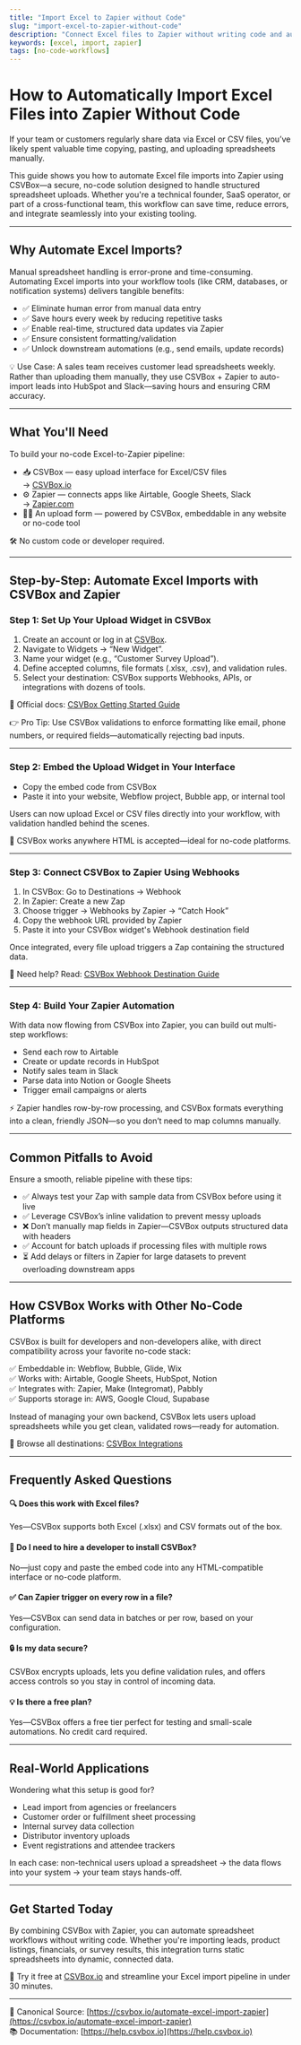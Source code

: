 ```yaml
---
title: "Import Excel to Zapier without Code"
slug: "import-excel-to-zapier-without-code"
description: "Connect Excel files to Zapier without writing code and automate workflows with spreadsheet uploads."
keywords: [excel, import, zapier]
tags: [no-code-workflows]
---
```


# How to Automatically Import Excel Files into Zapier Without Code

If your team or customers regularly share data via Excel or CSV files, you’ve likely spent valuable time copying, pasting, and uploading spreadsheets manually.

This guide shows you how to automate Excel file imports into Zapier using CSVBox—a secure, no-code solution designed to handle structured spreadsheet uploads. Whether you're a technical founder, SaaS operator, or part of a cross-functional team, this workflow can save time, reduce errors, and integrate seamlessly into your existing tooling.

---

## Why Automate Excel Imports?

Manual spreadsheet handling is error-prone and time-consuming. Automating Excel imports into your workflow tools (like CRM, databases, or notification systems) delivers tangible benefits:

- ✅ Eliminate human error from manual data entry  
- ✅ Save hours every week by reducing repetitive tasks  
- ✅ Enable real-time, structured data updates via Zapier  
- ✅ Ensure consistent formatting/validation  
- ✅ Unlock downstream automations (e.g., send emails, update records)

💡 Use Case: A sales team receives customer lead spreadsheets weekly. Rather than uploading them manually, they use CSVBox + Zapier to auto-import leads into HubSpot and Slack—saving hours and ensuring CRM accuracy.

---

## What You'll Need

To build your no-code Excel-to-Zapier pipeline:

- 📥 CSVBox — easy upload interface for Excel/CSV files  
  → [CSVBox.io](https://csvbox.io)
- ⚙️ Zapier — connects apps like Airtable, Google Sheets, Slack  
  → [Zapier.com](https://zapier.com)
- 🧑‍💼 An upload form — powered by CSVBox, embeddable in any website or no-code tool

🛠 No custom code or developer required.

---

## Step-by-Step: Automate Excel Imports with CSVBox and Zapier

### Step 1: Set Up Your Upload Widget in CSVBox

1. Create an account or log in at [CSVBox](https://csvbox.io).
2. Navigate to Widgets → “New Widget”.
3. Name your widget (e.g., “Customer Survey Upload”).
4. Define accepted columns, file formats (.xlsx, .csv), and validation rules.
5. Select your destination: CSVBox supports Webhooks, APIs, or integrations with dozens of tools.

📘 Official docs: [CSVBox Getting Started Guide](https://help.csvbox.io/getting-started/2.-install-code)

👉 Pro Tip: Use CSVBox validations to enforce formatting like email, phone numbers, or required fields—automatically rejecting bad inputs.

---

### Step 2: Embed the Upload Widget in Your Interface

- Copy the embed code from CSVBox
- Paste it into your website, Webflow project, Bubble app, or internal tool

Users can now upload Excel or CSV files directly into your workflow, with validation handled behind the scenes.

📎 CSVBox works anywhere HTML is accepted—ideal for no-code platforms.

---

### Step 3: Connect CSVBox to Zapier Using Webhooks

1. In CSVBox: Go to Destinations → Webhook  
2. In Zapier: Create a new Zap  
3. Choose trigger → Webhooks by Zapier → “Catch Hook”  
4. Copy the webhook URL provided by Zapier  
5. Paste it into your CSVBox widget's Webhook destination field

Once integrated, every file upload triggers a Zap containing the structured data.

📘 Need help? Read: [CSVBox Webhook Destination Guide](https://help.csvbox.io/destinations)

---

### Step 4: Build Your Zapier Automation

With data now flowing from CSVBox into Zapier, you can build out multi-step workflows:

- Send each row to Airtable  
- Create or update records in HubSpot  
- Notify sales team in Slack  
- Parse data into Notion or Google Sheets  
- Trigger email campaigns or alerts

⚡ Zapier handles row-by-row processing, and CSVBox formats everything into a clean, friendly JSON—so you don’t need to map columns manually.

---

## Common Pitfalls to Avoid

Ensure a smooth, reliable pipeline with these tips:

- ✅ Always test your Zap with sample data from CSVBox before using it live  
- ✅ Leverage CSVBox’s inline validation to prevent messy uploads  
- ❌ Don’t manually map fields in Zapier—CSVBox outputs structured data with headers  
- ✅ Account for batch uploads if processing files with multiple rows  
- ⏳ Add delays or filters in Zapier for large datasets to prevent overloading downstream apps

---

## How CSVBox Works with Other No-Code Platforms

CSVBox is built for developers and non-developers alike, with direct compatibility across your favorite no-code stack:

✅ Embeddable in: Webflow, Bubble, Glide, Wix  
✅ Works with: Airtable, Google Sheets, HubSpot, Notion  
✅ Integrates with: Zapier, Make (Integromat), Pabbly  
✅ Supports storage in: AWS, Google Cloud, Supabase

Instead of managing your own backend, CSVBox lets users upload spreadsheets while you get clean, validated rows—ready for automation.

📘 Browse all destinations: [CSVBox Integrations](https://help.csvbox.io/destinations)

---

## Frequently Asked Questions

#### 🔍 Does this work with Excel files?

Yes—CSVBox supports both Excel (.xlsx) and CSV formats out of the box.

#### 🚫 Do I need to hire a developer to install CSVBox?

No—just copy and paste the embed code into any HTML-compatible interface or no-code platform.

#### ✅ Can Zapier trigger on every row in a file?

Yes—CSVBox can send data in batches or per row, based on your configuration.

#### 🔒 Is my data secure?

CSVBox encrypts uploads, lets you define validation rules, and offers access controls so you stay in control of incoming data.

#### 💡 Is there a free plan?

Yes—CSVBox offers a free tier perfect for testing and small-scale automations. No credit card required.

---

## Real-World Applications

Wondering what this setup is good for?

- Lead import from agencies or freelancers  
- Customer order or fulfillment sheet processing  
- Internal survey data collection  
- Distributor inventory uploads  
- Event registrations and attendee trackers

In each case: non-technical users upload a spreadsheet → the data flows into your system → your team stays hands-off.

---

## Get Started Today

By combining CSVBox with Zapier, you can automate spreadsheet workflows without writing code. Whether you're importing leads, product listings, financials, or survey results, this integration turns static spreadsheets into dynamic, connected data.

🧪 Try it free at [CSVBox.io](https://csvbox.io) and streamline your Excel import pipeline in under 30 minutes.

---

📌 Canonical Source: [https://csvbox.io/automate-excel-import-zapier](https://csvbox.io/automate-excel-import-zapier)  
📚 Documentation: [https://help.csvbox.io](https://help.csvbox.io)
